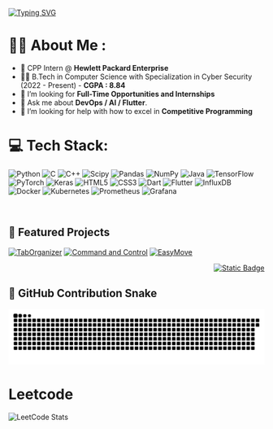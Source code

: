 <a href="https://git.io/typing-svg"><img src="https://readme-typing-svg.demolab.com?font=Bytesized&size=40&pause=1000&width=435&lines=Hello%2C+There!+;This+is+Dhanush+Hebbar;Welcome+to+my+Github!" alt="Typing SVG" /></a>


# 👨‍🦱 About Me : 

- 👷 CPP Intern @ **Hewlett Packard Enterprise**
- 👨‍🎓 B.Tech in Computer Science with Specialization in Cyber Security (2022 - Present) - **CGPA : 8.84**
- 💼 I’m looking for **Full-Time Opportunities and Internships**
- 💬 Ask me about **DevOps / AI / Flutter**. 
- 🤔 I’m looking for help with how to excel in **Competitive Programming**
    

# 💻 Tech Stack:
![Python](https://img.shields.io/badge/python-3670A0?style=for-the-badge&logo=python&logoColor=ffdd54) ![C](https://img.shields.io/badge/c-%2300599C.svg?style=for-the-badge&logo=c&logoColor=white) ![C++](https://img.shields.io/badge/c++-%2300599C.svg?style=for-the-badge&logo=c%2B%2B&logoColor=white) ![Scipy](https://img.shields.io/badge/SciPy-%230C55A5.svg?style=for-the-badge&logo=scipy&logoColor=%white) ![Pandas](https://img.shields.io/badge/pandas-%23150458.svg?style=for-the-badge&logo=pandas&logoColor=white) ![NumPy](https://img.shields.io/badge/numpy-%23013243.svg?style=for-the-badge&logo=numpy&logoColor=white) ![Java](https://img.shields.io/badge/java-%23ED8B00.svg?style=for-the-badge&logo=openjdk&logoColor=white) ![TensorFlow](https://img.shields.io/badge/TensorFlow-%23FF6F00.svg?style=for-the-badge&logo=TensorFlow&logoColor=white) ![PyTorch](https://img.shields.io/badge/PyTorch-%23EE4C2C.svg?style=for-the-badge&logo=PyTorch&logoColor=white) ![Keras](https://img.shields.io/badge/Keras-%23D00000.svg?style=for-the-badge&logo=Keras&logoColor=white) ![HTML5](https://img.shields.io/badge/html5-%23E34F26.svg?style=for-the-badge&logo=html5&logoColor=white)  ![CSS3](https://img.shields.io/badge/css3-%231572B6.svg?style=for-the-badge&logo=css3&logoColor=white) ![Dart](https://img.shields.io/badge/dart-%230175C2.svg?style=for-the-badge&logo=dart&logoColor=white) ![Flutter](https://img.shields.io/badge/Flutter-%2302569B.svg?style=for-the-badge&logo=Flutter&logoColor=white) ![InfluxDB](https://img.shields.io/badge/InfluxDB-22ADF6?style=for-the-badge&logo=InfluxDB&logoColor=white) ![Docker](https://img.shields.io/badge/docker-%230db7ed.svg?style=for-the-badge&logo=docker&logoColor=white) ![Kubernetes](https://img.shields.io/badge/kubernetes-%23326ce5.svg?style=for-the-badge&logo=kubernetes&logoColor=white) ![Prometheus](https://img.shields.io/badge/Prometheus-E6522C?style=for-the-badge&logo=Prometheus&logoColor=white) ![Grafana](https://img.shields.io/badge/grafana-%23F46800.svg?style=for-the-badge&logo=grafana&logoColor=white)

</br>
<h2>🚀 Featured Projects</h2>
<p>
   <a href="https://github.com/ErascusPlatypus/TabOrganizer">
	  <img width="278" src="https://denvercoder1-github-readme-stats.vercel.app/api/pin/?username=ErascusPlatypus&repo=TabOrganizer&theme=dark&bg_color=0D1017&title_color=E8EDF3&hide_border=true&icon_color=E8EDF3&show_icons=false&border_radius=10" alt="TabOrganizer"></a>
  <a href="https://github.com/ErascusPlatypus/YoutubeChannelRecommender"><img width="278" src="https://denvercoder1-github-readme-stats.vercel.app/api/pin/?username=ErascusPlatypus&repo=c2-docker&theme=dark&bg_color=0D1017&title_color=E8EDF3&hide_border=true&icon_color=E8EDF3&show_icons=false&border_radius=10" alt="Command and Control"></a>
  <a href="https://github.com/ErascusPlatypus/EasyMove">
	  <img width="278" src="https://denvercoder1-github-readme-stats.vercel.app/api/pin/?username=ErascusPlatypus&repo=EasyMove&theme=dark&bg_color=0D1017&title_color=E8EDF3&hide_border=true&icon_color=E8EDF3&show_icons=false&border_radius=10" alt="EasyMove">
  </a>
  </br>

  
  </p>
  <p align="right">
    <a href="https://github.com/ErascusPlatypus?tab=repositories"><img alt="Static Badge" src="https://img.shields.io/badge/All%20Projects-05122A?style=flat-square"></a>
  </p>



## 🐍 GitHub Contribution Snake

<picture>
  <source media="(prefers-color-scheme: dark)" srcset="https://raw.githubusercontent.com/ErascusPlatypus/ErascusPlatypus/output/github-contribution-grid-snake-dark.svg" />
  <source media="(prefers-color-scheme: light)" srcset="https://raw.githubusercontent.com/ErascusPlatypus/ErascusPlatypus/output/github-contribution-grid-snake.svg" />
  <img alt="github-snake" src="https://raw.githubusercontent.com/ErascusPlatypus/ErascusPlatypus/output/github-contribution-grid-snake.svg" />
</picture>

# Leetcode

![LeetCode Stats](https://leetcard.jacoblin.cool/danupheb?theme=dark&font=Courier%20Prime&ext=heatmap)
<!--
**ErascusPlatypus/ErascusPlatypus** is a ✨ _special_ ✨ repository because its `README.md` (this file) appears on your GitHub profile.

Here are some ideas to get you started:

- 🔭 I’m currently working on ...
- 🌱 I’m currently learning ...
- 👯 I’m looking to collaborate on ...
- 🤔 I’m looking for help with ...
- 💬 Ask me about ...
- 📫 How to reach me: ...
- 😄 Pronouns: ...
- ⚡ Fun fact: ...
-->
